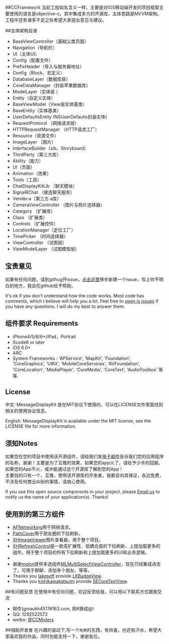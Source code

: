 ##CCFramework
当前工程如名含义一样，主要是对IOS移动端开发的项目框架主要使用的语言是objective-c。其中集成多方的开源库，主体思路是MVVM架构。工程中还有诸多不足之处希望大家提出意见与建议。


##主体架构目录

* BaseViewController（基础父类页面）
*  Navigation（导航栏）
*  UI（主体UI）
* Config（配置文件）
* PrefixHeader（导入与服务器地址）
* Config（Block、宏定义）
* DatabaseLayer（数据库层）
*  CoreDataManager（封装苹果数据库）
* ModelLayer（实体层 ）
* Entity（自定义实体）
* BaseViewModel（View层实体基类）
* BaseEntity（实体基类）
* UserDefaultsEntity (NSUserDefaults封装实体)
* RequestProtocol （网络请求层）
* HTTPRequestManager （HTTP请求工厂） 
* Resource（资源文件）
* ImageLayer （图片）
* InterfaceBuilder（xib、Storyboard）
* ThirdParty（第三方库）
* Ability（能力）
* UI（页面）
* Animation（效果）
* Tools（工具）
* ChatDisplayKitLib （聊天模块）
* SignalRChat （接连聊天服务）
* Vender.a（第三方.a库）
* CameraViewController （图片与照片选择器）
* Category （扩展库）
* Class （扩展类）
* Controls （扩展控件）
* LocationManager（定位工厂）
* TimePicker （时间选择器）
* ViewController （试图层） 
* ViewModelLayer （试图模型层）

## 宝贵意见
如果有任何问题，请到githug开issue，[点击这里](https://github.com/CCMr/Framework/issues?state=open)移步新建一个issue，写上你不明白的地方，我会在github给予帮助。 

It's ok if you don't understand how the code works. Most code has comments, which I believe will help you a lot. Feel free to [open is issues](https://github.com/CCMr/Framework/issues?state=open) if you have any questions. I will do my best to answer them.

## 组件要求 Requirements
* iPhone4/5/6/6+/iPad，Portrait
* Xcode6 or later
* iOS 6.0+ 
* ARC
* System Frameworks : 'APService', 'MapKit', 'Foundation', 'CoreGraphics', 'UIKit', 'MobileCoreServices', 'AVFoundation', 'CoreLocation', 'MediaPlayer', 'CoreMedia', 'CoreText', 'AudioToolbox' 等等.

## License

中文: MessageDisplayKit 是在MIT协议下使用的，可以在LICENSE文件里面找到相关的使用协议信息。

English: MessageDisplayKit is available under the MIT license, see the LICENSE file for more information.     


## 须知Notes
如果您在您的项目中使用该开源组件，请给我们发[电子邮件](mailto:gmaukh4517@163.com?subject=From%20GitHub%20MessageDisplayKit)告诉我们您的应用程序的名称，谢谢！主要是为了互推的效果，如果您的app火了，请给予少许的回报，如果您的App不火，或许能通过这个开源库了解到您的App！         
主要目的只有一个，互推，使用该开源库的开发者，我都会向其保证，永远免费，不涉及任何商业纠纷的事情，请放心使用。

If you use this open source components in your project, please [Email us](mailto:gmaukh@163.com?subject=From%20GitHub%20MessageDisplayKit) to notify us the name of your application(s). Thanks!


## 使用到的第三方组件
* [AFNetworking](https://github.com/AFNetworking/AFNetworking)用于网络请求。
* [PathCover](https://github.com/JackTeam/PathCover)用于朋友圈的下拉刷新。
* [XHImageViewer](https://github.com/JackTeam/XHImageViewer)图片查看器，用于整个项目。
* [XHRefreshControl](https://github.com/xhzengAIB/XHRefreshControl)是一款高扩展性、低耦合度的下拉刷新、上提加载更多的组件。用于整个项目的所有下拉刷新和上提加载更多的UI和业务逻辑。    
* 
* 谢谢[molon](https://github.com/molon)提供多选组件[MLMultiSelectViewController](https://github.com/molon/MLMultiSelectViewController)，现在已经集成进去了。可用于群聊、添加多个朋友、等等。
* Thanks you [lakesoft](https://github.com/lakesoft) provide [LKBadgeView](https://github.com/lakesoft/LKBadgeView).
* Thanks you [kishikawakatsumi](https://github.com/kishikawakatsumi) provide [SECoreTextView](https://github.com/kishikawakatsumi/SECoreTextView).     

##有问题反馈
在使用中有任何问题，欢迎反馈给我，可以用以下联系方式跟我交流

* 邮件(gmaukh4517#163.com, 把#换成@)
* QQ: 1292522572
* weibo: [@CCMisters](http://weibo.com/CCSkill)

##捐助开发者
在兴趣的驱动下,写一个`免费`的东西，有欣喜，也还有汗水，希望大家喜欢我的作品，同时也能支持一下。谢谢各位。


